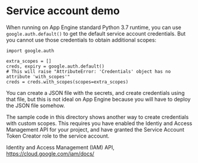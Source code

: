 Service account demo
====================

When running on App Engine standard Python 3.7 runtime, you can use `google.auth.default()` to get the default service account credentials. But you cannot use those credentials to obtain additional scopes:

    import google.auth

    extra_scopes = []
    creds, expiry = google.auth.default()
    # This will raise "AttributeError: 'Credentials' object has no attribute 'with_scopes'"
    creds = creds.with_scopes(scopes=extra_scopes)

You can create a JSON file with the secrets, and create credentials using that file, but this is not ideal on App Engine because you will have to deploy the JSON file somehow.

The sample code in this directory shows another way to create credentials with custom scopes. This requires you have enabled the Identiy and Access Management API for your project, and have granted the Service Account Token Creator role to the service account.

Identity and Access Management (IAM) API, https://cloud.google.com/iam/docs/
